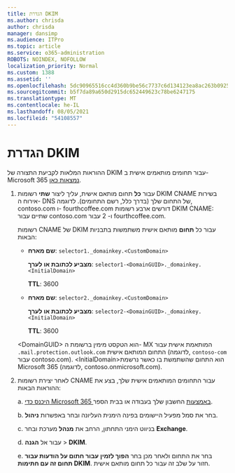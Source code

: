 ```yaml
---
title: הגדרת DKIM
ms.author: chrisda
author: chrisda
manager: dansimp
ms.audience: ITPro
ms.topic: article
ms.service: o365-administration
ROBOTS: NOINDEX, NOFOLLOW
localization_priority: Normal
ms.custom: 1388
ms.assetid: ''
ms.openlocfilehash: 5dc90965516cc4d360b9be56c7737c6d134123ea8ac263b092559dd1416faff4
ms.sourcegitcommit: b5f7da89a650d2915dc652449623c78be6247175
ms.translationtype: MT
ms.contentlocale: he-IL
ms.lasthandoff: 08/05/2021
ms.locfileid: "54108557"
---
```

# <a name="setup-dkim"></a>הגדרת DKIM

ההוראות המלאות לקביעת התצורה של DKIM עבור תחומים מותאמים אישית ב- Microsoft 365 [נמצאות כאן](https://docs.microsoft.com/microsoft-365/security/office-365-security/use-dkim-to-validate-outbound-email#steps-you-need-to-do-to-manually-set-up-dkim).

1. עבור **כל** תחום מותאם אישית, עליך ליצור **שתי** רשומות DKIM CNAME בשירות אירוח ה- DNS של התחום שלך (בדרך כלל, רשם התחומים). לדוגמה, contoso.com ו- fourthcoffee.com דורשים ארבע רשומות DKIM CNAME: שתיים עבור contoso.com ו- 2 עבור fourthcoffee.com.

   רשומות CNAME של DKIM עבור כל **תחום** מותאם אישית משתמשות בתבניות הבאות:

   - **שם מארח**: `selector1._domainkey.<CustomDomain>`

     **מצביע לכתובת או לערך**: `selector1-<DomainGUID>._domainkey.<InitialDomain>`

     **TTL**: 3600

   - **שם מארח**: `selector2._domainkey.<CustomDomain>`

     **מצביע לכתובת או לערך**: `selector2-<DomainGUID>._domainkey.<InitialDomain>`

     **TTL**: 3600

   \<DomainGUID\> הוא הטקסט מימין ברשומת ה- MX המותאמת אישית עבור `.mail.protection.outlook.com` התחום המותאם אישית (לדוגמה, `contoso-com` עבור contoso.com). \<InitialDomain\>הוא התחום שהשתמשת בו כאשר נרשמת Microsoft 365 (לדוגמה, contoso.onmicrosoft.com).

2. לאחר יצירת רשומות CNAME עבור התחומים המותאמים אישית שלך, בצע את ההוראות הבאות:

   a. [היכנס כדי Microsoft 365 באמצעות](https://support.office.microsoft.com/article/e9eb7d51-5430-4929-91ab-6157c5a050b4) החשבון שלך בעבודה או בבית הספר.

   b. בחר את סמל מפעיל היישומים בפינה הימנית העליונה ובחר באפשרות **ניהול**.

   c. בניווט הימני התחתון, הרחב את **מנהל** מערכת ובחר **Exchange**.

   d. עבור אל **הגנה**  >  **DKIM**.

   e. בחר את התחום ולאחר מכן בחר **הפוך לזמין** **עבור חתום על הודעות עבור תחום זה עם חתימות DKIM**. חזור על שלב זה עבור כל תחום מותאם אישית.
